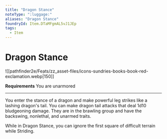 ```yaml
---
title: "Dragon Stance"
noteType: ":luggage:"
aliases: "Dragon Stance"
foundryId: Item.DTaMFgmAL5vJ1JEp
tags:
  - Item
---
```


# Dragon Stance
![[pathfinder2e/Feats/zz_asset-files/icons-sundries-books-book-red-exclamation.webp|150]]

**Requirements** You are unarmored

* * *

You enter the stance of a dragon and make powerful leg strikes like a lashing dragon's tail. You can make dragon tail attacks that deal 1d10 bludgeoning damage. They are in the brawling group and have the backswing, nonlethal, and unarmed traits.

While in Dragon Stance, you can ignore the first square of difficult terrain while Striding.
